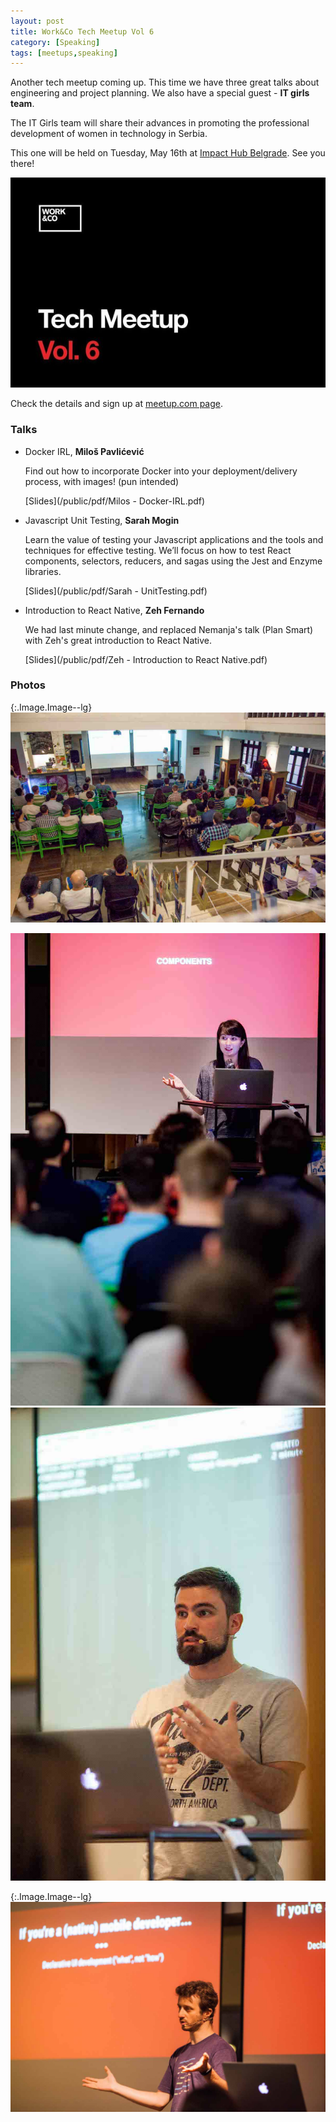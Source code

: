 ```yaml
---
layout: post
title: Work&Co Tech Meetup Vol 6
category: [Speaking]
tags: [meetups,speaking]
---
```


Another tech meetup coming up. This time we have three great talks about engineering and project planning. We also have a special guest - **IT girls team**.

The IT Girls team will share their advances in promoting the professional development of women in technology in Serbia.

This one will be held on Tuesday, May 16th at [Impact Hub Belgrade](https://www.google.com/maps/place/Impact+Hub+Belgrade/@44.8157208,20.460881,17z/data=!3m1!4b1!4m5!3m4!1s0x475a7ab185427a37:0x2344b5ab238871dc!8m2!3d44.815717!4d20.463075).
See you there!

<a href="https://www.meetup.com/Tech-Meetup-Vol-6/events/239775158/">
  <img
    class="Image Image--large"
    src="/public/img/meetup-vol-6/poster.jpg"
    alt="Work&Co Meetup Tech Meetup Vol 6">
</a>

Check the details and sign up at [meetup.com page](https://www.meetup.com/Tech-Meetup-Vol-6/events/239775158/).

### Talks

* Docker IRL, **Miloš Pavlićević**

  Find out how to incorporate Docker into your deployment/delivery process, with images! (pun intended)

  [Slides](/public/pdf/Milos - Docker-IRL.pdf)

* Javascript Unit Testing, **Sarah Mogin**

  Learn the value of testing your Javascript applications and the tools and techniques for effective testing. We’ll focus on how to test React components, selectors, reducers, and sagas using the Jest and Enzyme libraries. 

  [Slides](/public/pdf/Sarah - UnitTesting.pdf)

* Introduction to React Native, **Zeh Fernando**

  We had last minute change, and replaced Nemanja's talk (Plan Smart) with Zeh's great introduction to React Native.

  [Slides](/public/pdf/Zeh - Introduction to React Native.pdf)

<!--more-->

### Photos

{:.Image.Image--lg}
![Meetup audience](/public/img/meetup-vol-6/audience.jpg)

<div class="DualImage">
  <div>
    <img
      class="Image"
      src="/public/img/meetup-vol-6/sarah.jpg"
      alt="Sarah speaking about JavaScript testing">
  </div>
  <div>
    <img
      class="Image"
      src="/public/img/meetup-vol-6/milos.jpg"
      alt="Milos AKA Docker overlord">
  </div>
</div>

{:.Image.Image--lg}
![React Native introducion by Zeh](/public/img/meetup-vol-6/zeh.jpg)
